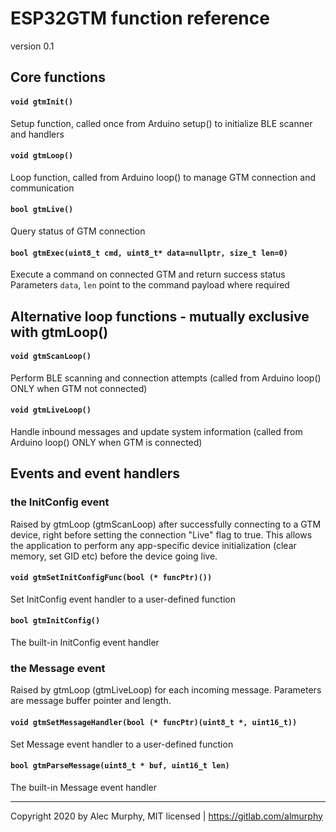 # ESP32GTM function reference

version 0.1

## Core functions

#### `void gtmInit()`

Setup function, called once from Arduino setup() to initialize BLE scanner and handlers

#### `void gtmLoop()`

Loop function, called from Arduino loop() to manage GTM connection and communication

#### `bool gtmLive()`

Query status of GTM connection

#### `bool gtmExec(uint8_t cmd, uint8_t* data=nullptr, size_t len=0)`

Execute a command on connected GTM and return success status
Parameters `data`, `len` point to the command payload where required

## Alternative loop functions - mutually exclusive with gtmLoop()

#### `void gtmScanLoop()`

Perform BLE scanning and connection attempts
(called from Arduino loop() ONLY when GTM not connected)

#### `void gtmLiveLoop()`
Handle inbound messages and update system information
(called from Arduino loop() ONLY when GTM is connected)

## Events and event handlers

### the InitConfig event

Raised by gtmLoop (gtmScanLoop) after successfully connecting to a GTM device, right before setting the connection "Live" flag to true.
This allows the application to perform any app-specific device initialization (clear memory, set GID etc) before the device going live.

#### `void gtmSetInitConfigFunc(bool (* funcPtr)())`

Set InitConfig event handler to a user-defined function

#### `bool gtmInitConfig()`

The built-in InitConfig event handler

### the Message event

Raised by gtmLoop (gtmLiveLoop) for each incoming message.
Parameters are message buffer pointer and length.

#### `void gtmSetMessageHandler(bool (* funcPtr)(uint8_t *, uint16_t))`

Set Message event handler to a user-defined function

#### `bool gtmParseMessage(uint8_t * buf, uint16_t len)`

The built-in Message event handler

---
Copyright 2020 by Alec Murphy, MIT licensed | https://gitlab.com/almurphy
